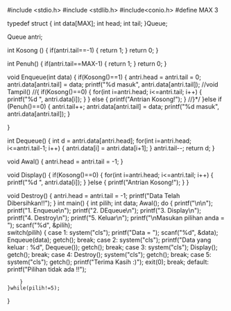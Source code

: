 #include <stdio.h>
#include <stdlib.h>
#include<conio.h>
#define MAX 3

typedef struct {
    int data[MAX];
    int head;
    int tail;
}Queue;

Queue antri;

int Kosong ()
{
    if(antri.tail==-1)
    {
        return 1;
    }
    return 0;
}

int Penuh()
{
    if(antri.tail==MAX-1)
    {
        return 1;
    }
    return 0;
}

void Enqueue(int data)
{
    if(Kosong()==1)
    {
        antri.head = antri.tail = 0;
        antri.data[antri.tail] = data;
        printf("%d masuk", antri.data[antri.tail]);
        //void Tampil()
        //{
            if(Kosong()==0)
            {
                for(int i=antri.head; i<=antri.tail; i++)
                {
                    printf("%d ", antri.data[i]);
                }
            } else
            {
                printf("Antrian Kosong!");
            }
        //}*/
    }else if (Penuh()==0)
    {
        antri.tail++;
        antri.data[antri.tail] = data;
        printf("%d masuk", antri.data[antri.tail]);
    }

}

int Dequeue()
{
   int d = antri.data[antri.head];
   for(int i=antri.head; i<=antri.tail-1; i++)
   {
       antri.data[i] = antri.data[i+1];
   }
   antri.tail--;
   return d;
}



void Awal()
{
    antri.head = antri.tail = -1;
}

void Display()
{
    if(Kosong()==0)
            {
                for(int i=antri.head; i<=antri.tail; i++)
                {
                    printf("%d ", antri.data[i]);
                }
            }else
            {
                printf("Antrian Kosong!");
            }
}

void Destroy()
{
    antri.head = antri.tail = -1;
    printf("Data Telah Dibersihkan!!");
}
int main()
{
    int pilih;
    int data;
    Awal();
    do
    {
        printf("\n\n");
        printf("1. Enqueue\n");
        printf("2. DEqueue\n");
        printf("3. Display\n");
        printf("4. Destroy\n");
        printf("5. Keluar\n");
        printf("\nMasukan pilihan anda = ");
        scanf("%d", &pilih);\
        switch(pilih)
        {
        case 1:
            system("cls");
            printf("Data = ");
            scanf("%d", &data);
            Enqueue(data);
            getch();
        break;
        case 2:
             system("cls");
            printf("Data yang keluar : %d", Dequeue());
            getch();
        break;
        case 3:
             system("cls");
            Display();
            getch();
        break;
        case 4:
            Destroy();
            system("cls");
            getch();
        break;
        case 5:
            system("cls");
            getch();
            printf("Terima Kasih :)");
            exit(0);
        break;
        default:
            printf("Pilihan tidak ada !!");

        }
    }while(pilih!=5);
}
